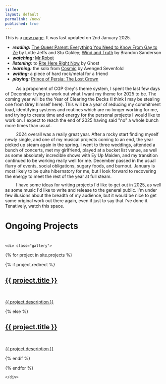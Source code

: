 ```yaml
---
title:
layout: default
permalink: /now/
published: true
---
```


This is a <a href="https://nownownow.com/about">now page</a>. It was last updated on 2nd January 2025.

<p style="margin-top: 0.15em; margin-bottom: 0.15em">
	<ul>
		<li><strong><em>reading:</em></strong> <a href="https://gayprideshop.co.uk/products/the-queer-parent-everything-you-need-to-know-from-gay-to-ze-book">The Queer Parent: Everything You Need to Know From Gay to Ze</a> by Lotte Jeffs and Stu Oakley; <a href="https://en.wikipedia.org/wiki/Wind_and_Truth">Wind and Truth</a> by Brandon Sanderson</li>
		<li><strong><em>watching:</em></strong> <a href="https://www.youtube.com/watch?v=6y0E1pL5wws">Mr Robot</a></li>
		<li><strong><em>listening:</em></strong> to <a href="https://en.wikipedia.org/wiki/Rite_Here_Rite_Now">Rite Here Right Now</a> by Ghost</li>
		<li><strong><em>learning:</em></strong> the solo from <a href="https://youtu.be/NxFE5YOErcg?feature=shared&t=87">Cosmic</a> by Avenged Sevenfold</li>
		<li><strong><em>writing:</em></strong> a piece of hard rock/metal for a friend</li>
		<li><strong><em>playing:</em></strong> <a href="https://www.youtube.com/watch?v=MmX7a_e65uU">Prince of Persia: The Lost Crown</a></li>
	</ul>
</p>

<p style="margin-top: 0.15em; margin-bottom: 0.75em; text-indent: 4ch;">
    As a proponent of <a href"=https://www.youtube.com/watch?v=NVGuFdX5guE&pp=ygUMdGhlbWUgc3lzdGVt">CGP Grey's theme system</a>, I spent the last few days of December trying to work out what I want my theme for 2025 to be. The coming year will be the Year of Clearing the Decks (I think I may be stealing one from Grey himself here). This will be a year of reducing my commitment load, identifying systems and routines which are no longer working for me, and trying to create time and energy for the personal projects I would like to work on. I expect to reach the end of 2025 having said "no" a whole bunch more times than usual. 
</p>
<p style="margin-top: 0.15em; margin-bottom: 0.75em; text-indent: 4ch;">
    2024 overall was a really great year. After a rocky start finding myself newly single, and one of my musical projects coming to an end, the year picked up steam again in the spring. I went to three weddings, attended a bunch of concerts, met my girlfriend, played at a bucket list venue, as well as some absolutely incredible shows with Ey Up Maiden, and my transition continued to be working really well for me. December passed in the usual flurry of events, social obligations, sugary foods, and burnout. January is most likely to be quite hibernatory for me, but I look forward to recovering the energy to meet the rest of the year at full steam.
</p>
<p style="margin-top: 0.15em; text-indent: 4ch;">
    I have some ideas for writing projects I'd like to get out in 2025, as well as some music I'd like to write and release to the general public. I'm under few illusions about the breadth of my audience, but it would be nice to get some original work out there again, even if just to say that I've done it. Tenatively, watch this space.</p>

<h1>Ongoing Projects</h1>
<div class="ProjectContainer" style="padding-top: 0.5em">

	<div class="gallery">


  {% for project in site.projects %}

  {% if project.redirect %}
  <div class="projectTile">
          <a href="{{ project.redirect }}" target="_blank">
          <span>
              <h2>{{ project.title }}</h2>
              <br/>
              <p>{{ project.description }}</p>
          </span>
          </a>
  </div>

  {% else %}

  <div class="projectTile">
          <a href="{{ project.url | prepend: site.baseurl | prepend: site.url }}">
          <span>
              <h2>{{ project.title }}</h2>
              <br/>
              <p>{{ project.description }}</p>
          </span>
          </a>
  </div>

  {% endif %}

  {% endfor %}

	</div>

</div>

